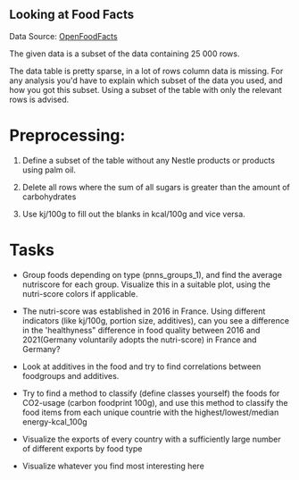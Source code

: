 ## Looking at Food Facts
Data Source: [OpenFoodFacts](https://app.gigasheet.com/spreadsheet/OpenFoodFacts-org-Products-Database/9a056567_9b41_4dda_a673_37fe1d3526b5)

The given data is a subset of the data containing 25 000 rows.

The data table is pretty sparse, in a lot of rows column data is missing. For any analysis you'd have to explain which subset of the data you used, and how you got this subset. Using a subset of the table with only the relevant rows is advised.

# Preprocessing:

1. Define a subset of the table without any Nestle products or products using palm oil.

2.   Delete all rows where the sum of all sugars is greater than the amount of carbohydrates

3.   Use kj/100g to fill out the blanks in kcal/100g and vice versa.

# Tasks  
 -  Group foods depending on type (pnns_groups_1), and find the average nutriscore for each group. Visualize this in a suitable plot, using the nutri-score colors if applicable.

 -  The nutri-score was established in 2016 in France. Using different indicators (like kj/100g, portion size, additives), can you see a difference in the 'healthyness" difference in food quality between 2016 and 2021(Germany voluntarily adopts the nutri-score) in France and Germany?

  - Look at additives in the food and try to find correlations between foodgroups and additives.

  - Try to find a method to classify (define classes yourself) the foods for CO2-usage (carbon foodprint 100g), and use this method to classify the food items from each unique countrie with the highest/lowest/median energy-kcal_100g

 - Visualize the exports of every country with a sufficiently large number of different exports by food type

 - Visualize whatever you find most interesting here

